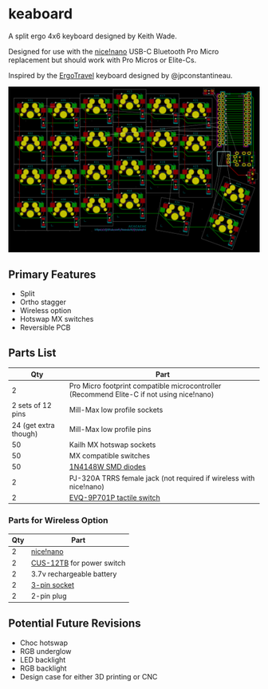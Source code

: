 # keaboard

A split ergo 4x6 keyboard designed by Keith Wade.

Designed for use with the [nice!nano][nicenanoDocs] USB-C Bluetooth Pro Micro replacement
but should work with Pro Micros or Elite-Cs.

Inspired by the [ErgoTravel][ergotravel] keyboard designed by @jpconstantineau.

![keaboard](./PCB/keaboard_rev1/images/WIP_2020-08-31%2022-45-34.png)

## Primary Features

- Split
- Ortho stagger
- Wireless option
- Hotswap MX switches
- Reversible PCB

## Parts List

| Qty                   | Part                                                                                      |
| --------------------- | ----------------------------------------------------------------------------------------- |
| 2                     | Pro Micro footprint compatible microcontroller (Recommend Elite-C if not using nice!nano) |
| 2 sets of 12 pins     | Mill-Max low profile sockets                                                              |
| 24 (get extra though) | Mill-Max low profile pins                                                                 |
| 50                    | Kailh MX hotswap sockets                                                                  |
| 50                    | MX compatible switches                                                                    |
| 50                    | [1N4148W SMD diodes][diodes]                                                              |
| 2                     | PJ-320A TRRS female jack  (not required if wireless with nice!nano)                       |
| 2                     | [EVQ-9P701P tactile switch](resetSwitch)                                                  |

### Parts for Wireless Option

| Qty | Part                                     |
| --- | ---------------------------------------- |
| 2   | [nice!nano][nicenanoStore]               |
| 2   | [CUS-12TB][slideSwitch] for power switch |
| 2   | 3.7v rechargeable battery                |
| 2   | [3-pin socket][batterySocket]            |
| 2   | 2-pin plug                               |


## Potential Future Revisions

- Choc hotswap
- RGB underglow
- LED backlight
- RGB backlight
- Design case for either 3D printing or CNC

[nicenanoDocs]: https://docs.nicekeyboards.com/#/nice!nano/
[nicenanoStore]: https://splitkb.com/collections/keyboard-parts/products/nice-nano-rev1-0
[ergotravel]: https://github.com/jpconstantineau/ErgoTravel
[batterySocket]: https://www.digikey.com/product-detail/en/DF3A-3P-2DS/H3894-ND/560460
[diodes]: https://www.digikey.com/product-detail/en/1N4148W-G+RHG/1N4148W-GRHGCT-ND/7644279
[slideSwitch]: https://www.digikey.com/product-detail/en/nidec-copal-electronics/CUS-12TB/563-1102-1-ND/1124231
[resetSwitch]: https://www.digikey.com/product-detail/en/panasonic-electronic-components/EVQ-9P701P/P19095CT-ND/5872974
